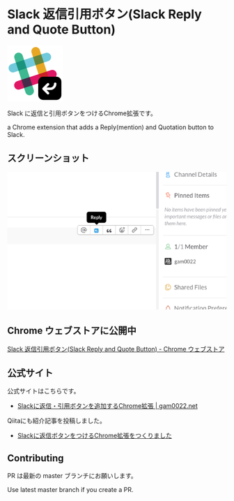 # Slack 返信引用ボタン(Slack Reply and Quote Button)
![アイコン](img/icon128.png)

Slack に返信と引用ボタンをつけるChrome拡張です。

a Chrome extension that adds a Reply(mention) and Quotation button to Slack.

## スクリーンショット

![スクリーンショット](img/ss.png)

## Chrome ウェブストアに公開中
[Slack 返信引用ボタン(Slack Reply and Quote Button) - Chrome ウェブストア](https://chrome.google.com/webstore/detail/slack%E8%BF%94%E4%BF%A1%E5%BC%95%E7%94%A8%E3%83%9C%E3%82%BF%E3%83%B3-slack-reply/cechhipifmcinmnnjnlichjigoabokbg)

## 公式サイト

公式サイトはこちらです。

- [Slackに返信・引用ボタンを追加するChrome拡張 | gam0022.net](http://gam0022.net/works/slack-reply-and-quote-button/)

Qiitaにも紹介記事を投稿しました。

- [Slackに返信ボタンをつけるChrome拡張をつくりました](http://qiita.com/gam0022/items/9cce1d118bc42dc0e212)

## Contributing
PR は最新の master ブランチにお願いします。

Use latest master branch if you create a PR.
